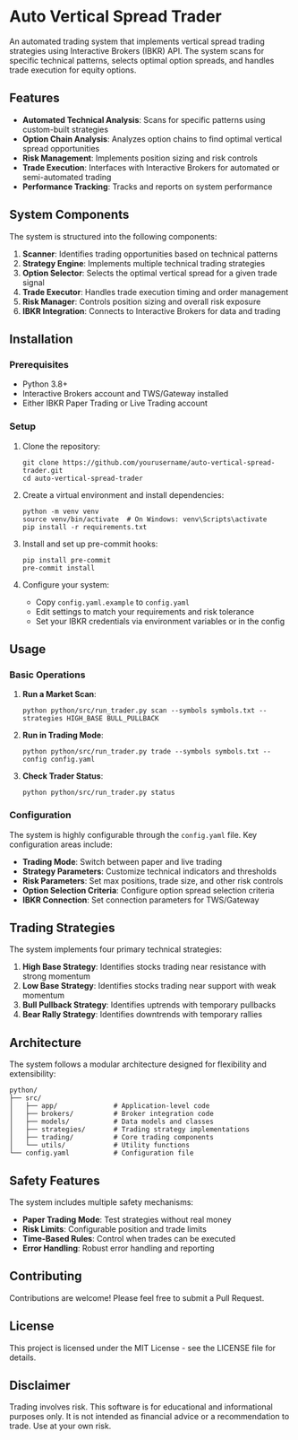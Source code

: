 # Auto Vertical Spread Trader

An automated trading system that implements vertical spread trading strategies using Interactive Brokers (IBKR) API. The system scans for specific technical patterns, selects optimal option spreads, and handles trade execution for equity options.

## Features

- **Automated Technical Analysis**: Scans for specific patterns using custom-built strategies
- **Option Chain Analysis**: Analyzes option chains to find optimal vertical spread opportunities
- **Risk Management**: Implements position sizing and risk controls
- **Trade Execution**: Interfaces with Interactive Brokers for automated or semi-automated trading
- **Performance Tracking**: Tracks and reports on system performance

## System Components

The system is structured into the following components:

1. **Scanner**: Identifies trading opportunities based on technical patterns
2. **Strategy Engine**: Implements multiple technical trading strategies
3. **Option Selector**: Selects the optimal vertical spread for a given trade signal
4. **Trade Executor**: Handles trade execution timing and order management
5. **Risk Manager**: Controls position sizing and overall risk exposure
6. **IBKR Integration**: Connects to Interactive Brokers for data and trading

## Installation

### Prerequisites

- Python 3.8+
- Interactive Brokers account and TWS/Gateway installed
- Either IBKR Paper Trading or Live Trading account

### Setup

1. Clone the repository:
   ```
   git clone https://github.com/yourusername/auto-vertical-spread-trader.git
   cd auto-vertical-spread-trader
   ```

2. Create a virtual environment and install dependencies:
   ```
   python -m venv venv
   source venv/bin/activate  # On Windows: venv\Scripts\activate
   pip install -r requirements.txt
   ```

3. Install and set up pre-commit hooks:
   ```
   pip install pre-commit
   pre-commit install
   ```

4. Configure your system:
   - Copy `config.yaml.example` to `config.yaml`
   - Edit settings to match your requirements and risk tolerance
   - Set your IBKR credentials via environment variables or in the config

## Usage

### Basic Operations

1. **Run a Market Scan**:
   ```
   python python/src/run_trader.py scan --symbols symbols.txt --strategies HIGH_BASE BULL_PULLBACK
   ```

2. **Run in Trading Mode**:
   ```
   python python/src/run_trader.py trade --symbols symbols.txt --config config.yaml
   ```

3. **Check Trader Status**:
   ```
   python python/src/run_trader.py status
   ```

### Configuration

The system is highly configurable through the `config.yaml` file. Key configuration areas include:

- **Trading Mode**: Switch between paper and live trading
- **Strategy Parameters**: Customize technical indicators and thresholds
- **Risk Parameters**: Set max positions, trade size, and other risk controls
- **Option Selection Criteria**: Configure option spread selection criteria
- **IBKR Connection**: Set connection parameters for TWS/Gateway

## Trading Strategies

The system implements four primary technical strategies:

1. **High Base Strategy**: Identifies stocks trading near resistance with strong momentum
2. **Low Base Strategy**: Identifies stocks trading near support with weak momentum
3. **Bull Pullback Strategy**: Identifies uptrends with temporary pullbacks
4. **Bear Rally Strategy**: Identifies downtrends with temporary rallies

## Architecture

The system follows a modular architecture designed for flexibility and extensibility:

```
python/
├── src/
│   ├── app/              # Application-level code
│   ├── brokers/          # Broker integration code
│   ├── models/           # Data models and classes
│   ├── strategies/       # Trading strategy implementations
│   ├── trading/          # Core trading components
│   └── utils/            # Utility functions
└── config.yaml           # Configuration file
```

## Safety Features

The system includes multiple safety mechanisms:

- **Paper Trading Mode**: Test strategies without real money
- **Risk Limits**: Configurable position and trade limits
- **Time-Based Rules**: Control when trades can be executed
- **Error Handling**: Robust error handling and reporting

## Contributing

Contributions are welcome! Please feel free to submit a Pull Request.

## License

This project is licensed under the MIT License - see the LICENSE file for details.

## Disclaimer

Trading involves risk. This software is for educational and informational purposes only. It is not intended as financial advice or a recommendation to trade. Use at your own risk.

